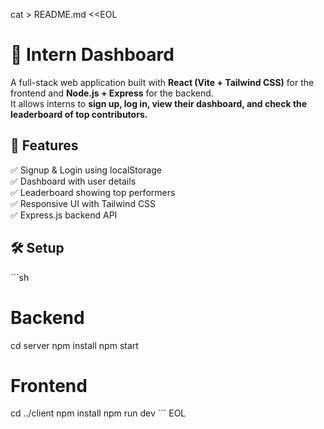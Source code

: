 cat > README.md <<EOL
# 🚀 Intern Dashboard

A full-stack web application built with **React (Vite + Tailwind CSS)** for the frontend and **Node.js + Express** for the backend.  
It allows interns to **sign up, log in, view their dashboard, and check the leaderboard of top contributors.**

## 📌 Features
✅ Signup & Login using localStorage  
✅ Dashboard with user details  
✅ Leaderboard showing top performers  
✅ Responsive UI with Tailwind CSS  
✅ Express.js backend API  

## 🛠️ Setup
\`\`\`sh
# Backend
cd server
npm install
npm start

# Frontend
cd ../client
npm install
npm run dev
\`\`\`
EOL
